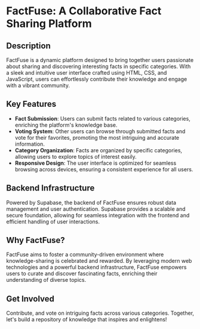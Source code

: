 # FactFuse: A Collaborative Fact Sharing Platform

## Description

FactFuse is a dynamic platform designed to bring together users passionate about sharing and discovering interesting facts in specific categories. With a sleek and intuitive user interface crafted using HTML, CSS, and JavaScript, users can effortlessly contribute their knowledge and engage with a vibrant community.

## Key Features

- **Fact Submission**: Users can submit facts related to various categories, enriching the platform's knowledge base.
- **Voting System**: Other users can browse through submitted facts and vote for their favorites, promoting the most intriguing and accurate information.
- **Category Organization**: Facts are organized by specific categories, allowing users to explore topics of interest easily.
- **Responsive Design**: The user interface is optimized for seamless browsing across devices, ensuring a consistent experience for all users.

## Backend Infrastructure

Powered by Supabase, the backend of FactFuse ensures robust data management and user authentication. Supabase provides a scalable and secure foundation, allowing for seamless integration with the frontend and efficient handling of user interactions.

## Why FactFuse?

FactFuse aims to foster a community-driven environment where knowledge-sharing is celebrated and rewarded. By leveraging modern web technologies and a powerful backend infrastructure, FactFuse empowers users to curate and discover fascinating facts, enriching their understanding of diverse topics.

## Get Involved

Contribute, and vote on intriguing facts across various categories. Together, let's build a repository of knowledge that inspires and enlightens!
